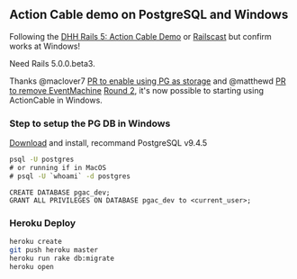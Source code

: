 ## Action Cable demo on PostgreSQL and Windows

Following the [DHH Rails 5: Action Cable Demo](https://medium.com/@dhh/rails-5-action-cable-demo-8bba4ccfc55e) or [Railscast](http://railscasts-china.com/episodes/action-cable-rails-5) but confirm works at Windows!

Need Rails 5.0.0.beta3.

Thanks @maclover7 [PR to enable using PG as storage](https://github.com/rails/rails/pull/22950) and @matthewd [PR to remove EventMachine](https://github.com/rails/rails/pull/23152) [Round 2](https://github.com/rails/rails/pull/23305), it's now possible to starting using ActionCable in Windows.

### Step to setup the PG DB in Windows

[Download](http://www.postgresql.org/download/windows/) and install, recommand PostgreSQL v9.4.5

```bat
psql -U postgres
# or running if in MacOS
# psql -U `whoami` -d postgres
```

```psql
CREATE DATABASE pgac_dev;
GRANT ALL PRIVILEGES ON DATABASE pgac_dev to <current_user>;
```

### Heroku Deploy

```bash
heroku create
git push heroku master
heroku run rake db:migrate
heroku open
```
